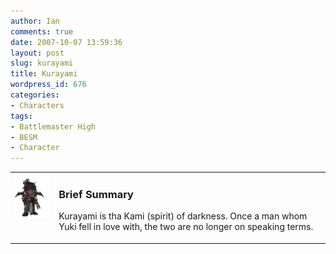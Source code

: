 ```yaml
---
author: Ian
comments: true
date: 2007-10-07 13:59:36
layout: post
slug: kurayami
title: Kurayami
wordpress_id: 676
categories:
- Characters
tags:
- Battlemaster High
- BESM
- Character
---
```


<table border="0" cellspacing="10">
<tr>
<td valign="top"><img src="/fiction/characters/avatars/kurayami.png" /></td>
<td valign="top">
<h3>Brief Summary</h3>
<p>Kurayami is tha Kami (spirit) of darkness. Once a man whom Yuki fell in love with, the two are no longer on speaking terms. </p>
</td></tr></table>